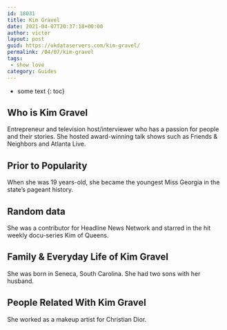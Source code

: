 ```yaml
---
id: 18031
title: Kim Gravel
date: 2021-04-07T20:37:18+00:00
author: victor
layout: post
guid: https://ukdataservers.com/kim-gravel/
permalink: /04/07/kim-gravel
tags:
 - show love
category: Guides
---
```


* some text
{: toc}


## Who is Kim Gravel



Entrepreneur and television host/interviewer who has a passion for people and their stories. She hosted award-winning talk shows such as Friends & Neighbors and Atlanta Live.

                
                
                
## Prior to Popularity



When she was 19 years-old, she became the youngest Miss Georgia in the state&#8217;s pageant history.

                
                
                
## Random data



She was a contributor for Headline News Network and starred in the hit weekly docu-series Kim of Queens.

                
                
                
## Family & Everyday Life of Kim Gravel



She was born in Seneca, South Carolina. She had two sons with her husband.

                
                
                
## People Related With Kim Gravel



She worked as a makeup artist for Christian Dior.

                
              
            
          
          
          